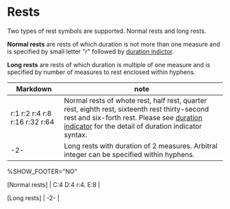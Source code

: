 # Rests

Two types of rest symbols are supported. Normal rests and long rests.

**Normal rests** are rests of which duration is not more than one measure and is specified by small letter "r" followed by [duration indictor](duration-indicator.md).

**Long rests** are rests of which duration is multiple of one measure and is specified by number of measures to rest enclosed within hyphens.

| Markdown | note |
| ------- | ---- |
| r:1 r:2 r:4 r:8 r:16 r:32 r:64 | Normal rests of whote rest, half rest, quarter rest, eighth rest, sixteenth rest thirty-second rest and six-forth rest.  Please see [duration indicator](duration-indicator.md) for the detail of duration indicator syntax. |
| -2- | Long rests with duration of 2 measures. Arbitral integer can be specified within hyphens. |

<!-- fumen:start -->
%SHOW_FOOTER="NO"

[Normal rests]
| C:4 D:4 r:4. E:8 |

[Long rests]
| -2- |
<!-- fumen:end -->